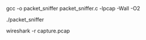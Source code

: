 gcc -o packet_sniffer packet_sniffer.c -lpcap -Wall -O2

./packet_sniffer

wireshark -r capture.pcap
